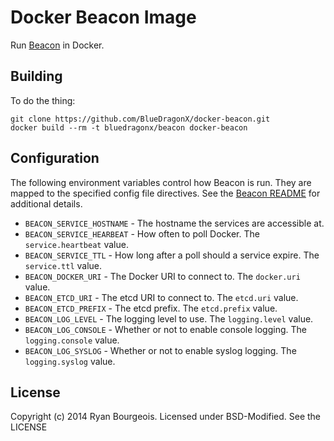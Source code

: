Docker Beacon Image
===================
Run [Beacon][1] in Docker.

Building
--------
To do the thing:

    git clone https://github.com/BlueDragonX/docker-beacon.git
    docker build --rm -t bluedragonx/beacon docker-beacon

Configuration
-------------
The following environment variables control how Beacon is run. They are mapped
to the specified config file directives. See the [Beacon README][1] for
additional details.

- `BEACON_SERVICE_HOSTNAME` - The hostname the services are accessible at.
- `BEACON_SERVICE_HEARBEAT` - How often to poll Docker. The `service.heartbeat` value.
- `BEACON_SERVICE_TTL` - How long after a poll should a service expire. The `service.ttl` value.
- `BEACON_DOCKER_URI` - The Docker URI to connect to. The `docker.uri` value.
- `BEACON_ETCD_URI` - The etcd URI to connect to. The `etcd.uri` value.
- `BEACON_ETCD_PREFIX` - The etcd prefix. The `etcd.prefix` value.
- `BEACON_LOG_LEVEL` - The logging level to use. The `logging.level` value.
- `BEACON_LOG_CONSOLE` - Whether or not to enable console logging. The `logging.console` value.
- `BEACON_LOG_SYSLOG` - Whether or not to enable syslog logging. The `logging.syslog` value.

License
-------
Copyright (c) 2014 Ryan Bourgeois. Licensed under BSD-Modified. See the LICENSE

[1]: https://github.com/BlueDragonX/beacon "Beacon"
